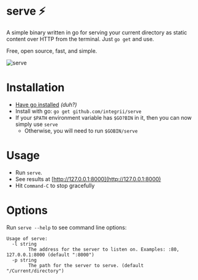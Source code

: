 # serve ⚡️

A simple binary written in go for serving your current directory as static content over HTTP from the terminal.  Just `go get` and use.

Free, open source, fast, and simple.


![serve](https://github.com/integrii/serve/blob/master/tutorial.gif?raw=true "Why did a static command line serve this good not exist yet?")


# Installation

- [Have go installed](https://golang.org) _(duh?)_
- Install with go: `go get github.com/integrii/serve`
- If your `$PATH` environment variable has `$GO?BIN` in it, then you can now simply use `serve`
  - Otherwise, you will need to run `$GOBIN/serve`

# Usage

- Run `serve`.
- See results at [http://127.0.0.1:8000](http://127.0.0.1:8000)
- Hit `Command-C` to stop gracefully


# Options

Run `serve --help` to see command line options:

```
Usage of serve:
  -l string
        The address for the server to listen on. Examples: :80, 127.0.0.1:8000 (default ":8000")
  -p string
        The path for the server to serve. (default "/Current/directory")
```
